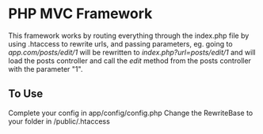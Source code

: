 # PHP MVC Framework

This framework works by routing everything through the index.php file by using .htaccess to rewrite urls, and passing parameters, eg. going to _app.com/posts/edit/1_ will be rewritten to _index.php?url=posts/edit/1_ and will load the posts controller and call the _edit_ method from the posts controller with the parameter "1".

## To Use

Complete your config in app/config/config.php
Change the RewriteBase to your folder in /public/.htaccess
